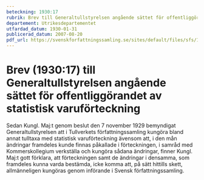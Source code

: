 ```yaml
---
beteckning: 1930:17
rubrik: Brev till Generaltullstyrelsen angående sättet för offentliggörandet av statistisk varuförteckning
departement: Utrikesdepartementet
utfardad_datum: 1930-01-31
publicerad_datum: 2007-08-20
pdf_url: https://svenskforfattningssamling.se/sites/default/files/sfs/1930-01/SFS1930-17.pdf
---
```


# Brev (1930:17) till Generaltullstyrelsen angående sättet för offentliggörandet av statistisk varuförteckning

Sedan Kungl. Maj:t genom beslut den 7 november 1929 bemyndigat Generaltullstyrelsen att i Tullverkets författningssamling kungöra bland annat tulltaxa med statistisk varuförteckning ävensom att, i den mån ändringar framdeles kunde finnas påkallade i förteckningen, i samråd med Kommerskollegium verkställa och kungöra sådana ändringar, finner Kungl. Maj:t gott förklara, att förteckningen samt de ändringar i densamma, som framdeles kunna varda bestämda, icke komma att, på sätt hittills skett, allmänneligen kungöras genom införande i Svensk författningssamling.